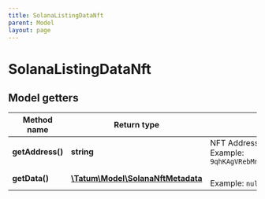 ```yaml
---
title: SolanaListingDataNft
parent: Model
layout: page
---
```


# SolanaListingDataNft

## Model getters

Method name | Return type | Description | Notes
------------ | ------------- | ------------- | -------------
**getAddress()** | **string** | NFT Address <br>Example: `9qhKAgVRebMnjVM4AHdHcseYQG47Mns3U8e7dRz24kg5` |
**getData()** | [**\Tatum\Model\SolanaNftMetadata**](../SolanaNftMetadata) |  <br>Example: `null` |


